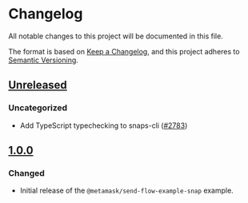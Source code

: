 # Changelog

All notable changes to this project will be documented in this file.

The format is based on [Keep a Changelog](https://keepachangelog.com/en/1.0.0/),
and this project adheres to [Semantic Versioning](https://semver.org/spec/v2.0.0.html).

## [Unreleased]

### Uncategorized

- Add TypeScript typechecking to snaps-cli ([#2783](https://github.com/MetaMask/snaps-skunkworks.git/pull/2783))

## [1.0.0]

### Changed

- Initial release of the `@metamask/send-flow-example-snap` example.

[Unreleased]: https://github.com/MetaMask/snaps-skunkworks.git/compare/@metamask/send-flow-example-snap@1.0.0...HEAD
[1.0.0]: https://github.com/MetaMask/snaps-skunkworks.git/releases/tag/@metamask/send-flow-example-snap@1.0.0
